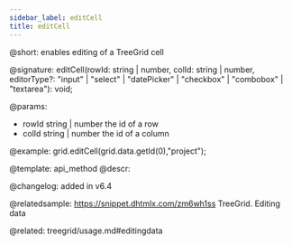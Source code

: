```yaml
---
sidebar_label: editCell
title: editCell
---          
```


@short: enables editing of a TreeGrid cell

@signature: editCell(rowId: string | number, colId: string | number, editorType?: "input" | "select" | "datePicker" | "checkbox" | "combobox" | "textarea"): void;

@params:
- rowId 		string | number				the id of a row
- colId 		string | number 			the id of a column

@example:
grid.editCell(grid.data.getId(0),"project");

@template: api_method
@descr:

@changelog:
added in v6.4

@relatedsample:
https://snippet.dhtmlx.com/zm6wh1ss	TreeGrid. Editing data

@related: treegrid/usage.md#editingdata
